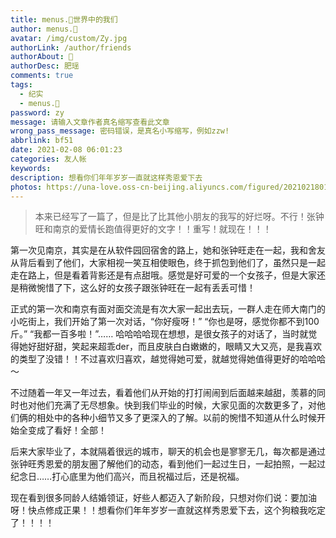 ```yaml
---
title: menus.🧸世界中的我们
author: menus.🧸
avatar: /img/custom/Zy.jpg
authorLink: /author/friends
authorAbout: 📴
authorDesc: 肥瑶
comments: true
tags:
  - 纪实
  - menus.🧸
password: zy
message: 请输入文章作者真名缩写查看此文章
wrong_pass_message: 密码错误，是真名小写缩写，例如zzw!
abbrlink: bf51
date: 2021-02-08 06:01:23
categories: 友人帐
keywords:
description: 想看你们年年岁岁一直就这样秀恩爱下去
photos: https://una-love.oss-cn-beijing.aliyuncs.com/figured/2021021801.jpg
---
```


> 本来已经写了一篇了，但是比了比其他小朋友的我写的好烂呀。不行！张钟旺和南京的爱情长跑值得更好的文字！！重写！就现在！！！

第一次见南京，其实是在从软件园回宿舍的路上，她和张钟旺走在一起，我和舍友从背后看到了他们，大家相视一笑互相使眼色，终于抓包到他们了，虽然只是一起走在路上，但是看着背影还是有点甜哦。感觉是好可爱的一个女孩子，但是大家还是稍微惋惜了下，这么好的女孩子跟张钟旺在一起有丢丢可惜！

正式的第一次和南京有面对面交流是有次大家一起出去玩，一群人走在师大南门的小吃街上，我们开始了第一次对话，“你好瘦呀！” “你也是呀，感觉你都不到100斤。” “我都一百多啦！”…… 哈哈哈哈现在想想，是很女孩子的对话了，当时就觉得她好甜好甜，笑起来超乖der，而且皮肤白白嫩嫩的，眼睛又大又亮，是我喜欢的类型了没错！！不过喜欢归喜欢，越觉得她可爱，就越觉得她值得更好的哈哈哈～

不过随着一年又一年过去，看着他们从开始的打打闹闹到后面越来越甜，羡慕的同时也对他们充满了无尽想象。快到我们毕业的时候，大家见面的次数更多了，对他们俩的相处中的各种小细节又多了更深入的了解。以前的惋惜不知道从什么时候开始全变成了看好！全部！

后来大家毕业了，本就隔着很远的城市，聊天的机会也是寥寥无几，每次都是通过张钟旺秀恩爱的朋友圈了解他们的动态，看到他们一起过生日，一起拍照，一起过纪念日……打心底里为他们高兴，而且祝福过后，还是祝福。

现在看到很多同龄人结婚领证，好些人都迈入了新阶段，只想对你们说：要加油呀！快点修成正果！！想看你们年年岁岁一直就这样秀恩爱下去，这个狗粮我吃定了！！！！

